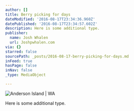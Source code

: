 ```yaml
---
author: []
title: Berry picking for days
dateModified: '2016-08-17T23:34:36.960Z'
datePublished: '2016-08-17T23:34:57.602Z'
description: Here is some additional type.
publisher:
  name: Josh Whalen
  url: Joshpwhalen.com
via: {}
starred: false
sourcePath: _posts/2016-08-17-berry-picking-for-days.md
inFeed: true
hasPage: false
inNav: false
_type: MediaObject

---
```

![Anderson Island | WA](https://the-grid-user-content.s3-us-west-2.amazonaws.com/df4cac9c-a258-4fc7-ac0e-8a754555da8e.jpg)

Here is some additional type.